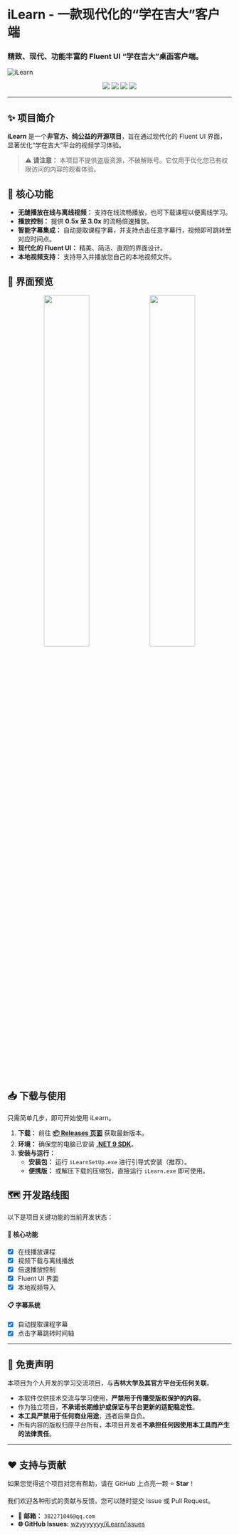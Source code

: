 # iLearn - 一款现代化的“学在吉大”客户端

### 精致、现代、功能丰富的 Fluent UI “学在吉大”桌面客户端。

![iLearn](https://socialify.git.ci/wzyyyyyyy/iLearn/image?custom_description=%E7%8E%B0%E4%BB%A3%E7%9A%84+FluentUI+%E9%A3%8E%E6%A0%BC%E7%9A%84%E5%AD%A6%E5%9C%A8%E5%90%89%E5%A4%A7%E5%AE%A2%E6%88%B7%E7%AB%AF%E3%80%82%0A&description=1&font=Inter&forks=1&issues=1&language=1&name=1&owner=1&pattern=Formal+Invitation&pulls=1&stargazers=1&theme=Auto)
<p align="center">
  <img src="https://github.com/wzyyyyyyy/iLearn/actions/workflows/dotnet-desktop.yml/badge.svg" />
  <img src="https://img.shields.io/github/downloads/wzyyyyyyy/iLearn/total.svg" />
  <img src="https://www.codefactor.io/repository/github/wzyyyyyyy/ilearn/badge" />
  <img src="https://img.shields.io/badge/.NET-9.0-blue" />
</p>

-----

## ✨ 项目简介

**iLearn** 是一个**非官方、纯公益的开源项目**，旨在通过现代化的 Fluent UI 界面，显著优化“学在吉大”平台的视频学习体验。

> **⚠️ 请注意：** 本项目不提供盗版资源，不破解账号。它仅用于优化您已有权限访问的内容的观看体验。

## 🚀 核心功能

  * **无缝播放在线与离线视频：** 支持在线流畅播放，也可下载课程以便离线学习。
  * **播放控制：** 提供 **0.5x 至 3.0x** 的流畅倍速播放。
  * **智能字幕集成：** 自动提取课程字幕，并支持点击任意字幕行，视频即可跳转至对应时间点。
  * **现代化的 Fluent UI：** 精美、简洁、直观的界面设计。
  * **本地视频支持：** 支持导入并播放您自己的本地视频文件。

## 📸 界面预览

<p align="center">
  <img src="https://github.com/user-attachments/assets/f9365add-28e6-4588-905e-ab51a45da9ac" width="45%" />
  &nbsp;
  <img src="https://github.com/user-attachments/assets/f10d9431-ecf8-4d5b-a83b-f3ee277a4a82" width="45%" />
</p>

## 📥 下载与使用

只需简单几步，即可开始使用 iLearn。

1.  **下载：** 前往 [**📦 Releases 页面**](https://github.com/wzyyyyyyy/iLearn/releases) 获取最新版本。
2.  **环境：** 确保您的电脑已安装 [**.NET 9 SDK**](https://dotnet.microsoft.com/zh-cn/download/dotnet/thank-you/sdk-9.0.301-windows-x64-installer)。
3.  **安装与运行：**
      * **安装包：** 运行 `iLearnSetUp.exe` 进行引导式安装（推荐）。
      * **便携版：** 或解压下载的压缩包，直接运行 `iLearn.exe` 即可使用。

## 🗺️ 开发路线图

以下是项目关键功能的当前开发状态：

#### **🔧 核心功能**

  - [x] 在线播放课程
  - [x] 视频下载与离线播放
  - [x] 倍速播放控制
  - [x] Fluent UI 界面
  - [x] 本地视频导入

#### **📋 字幕系统**

  - [x] 自动提取课程字幕
  - [x] 点击字幕跳转时间轴

-----

## 📄 免责声明

本项目为个人开发的学习交流项目，与**吉林大学及其官方平台无任何关联**。

  * 本软件仅供技术交流与学习使用，**严禁用于传播受版权保护的内容**。
  * 作为独立项目，**不承诺长期维护或保证与平台更新的适配稳定性**。
  * **本工具严禁用于任何商业用途**，违者后果自负。
  * 所有内容的版权归原平台所有，本项目开发者**不承担任何因使用本工具而产生的法律责任**。

-----

## ❤️ 支持与贡献

如果您觉得这个项目对您有帮助，请在 GitHub 上点亮一颗 ⭐ **Star**！

我们欢迎各种形式的贡献与反馈。您可以随时提交 Issue 或 Pull Request。

  * **📧 邮箱：** `382271046@qq.com`
  * **🌐 GitHub Issues:** [wzyyyyyyy/iLearn/issues](https://www.google.com/search?q=https://github.com/wzyyyyyyy/iLearn/issues)
